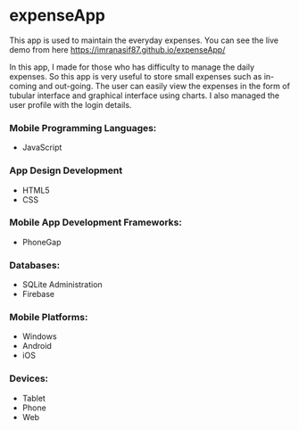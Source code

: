 # expenseApp
This app is used to maintain the everyday expenses. You can see the live demo from here https://imranasif87.github.io/expenseApp/

In this app, I made for those who has difficulty to manage the daily expenses. So this app is very useful to store small expenses such as in-coming and out-going. The user can easily view the expenses in the form of tubular interface and graphical interface using charts. I also managed the user profile with the login details.

### Mobile Programming Languages:
- JavaScript
### App Design Development
- HTML5
- CSS
### Mobile App Development Frameworks:
- PhoneGap
### Databases:
- SQLite Administration
- Firebase
### Mobile Platforms:
- Windows
- Android
- iOS
### Devices:
- Tablet
- Phone
- Web
